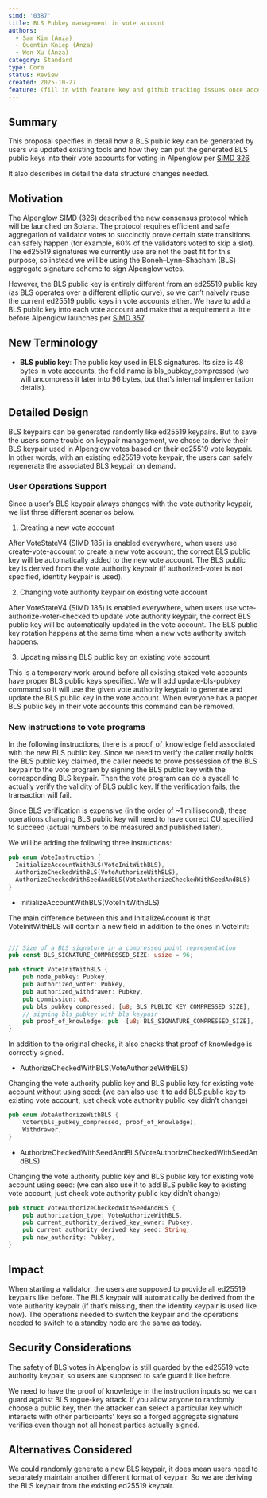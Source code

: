 ```yaml
---
simd: '0387'
title: BLS Pubkey management in vote account
authors:
  - Sam Kim (Anza)
  - Quentin Kniep (Anza)
  - Wen Xu (Anza)
category: Standard
type: Core
status: Review
created: 2025-10-27
feature: (fill in with feature key and github tracking issues once accepted)
---
```


## Summary

This proposal specifies in detail how a BLS public key can be generated by
users via updated existing tools and how they can put the generated BLS public
keys into their vote accounts for voting in Alpenglow per [SIMD 326](https://github.com/solana-foundation/solana-improvement-documents/pull/326)

It also describes in detail the data structure changes needed.

## Motivation

The Alpenglow SIMD (326) described the new consensus protocol which will be
launched on Solana. The protocol requires efficient and safe aggregation of
validator votes to succinctly prove certain state transitions can safely happen
(for example, 60% of the validators voted to skip a slot). The ed25519
signatures we currently use are not the best fit for this purpose, so instead
we will be using the Boneh–Lynn–Shacham (BLS) aggregate signature scheme to
sign Alpenglow votes.

However, the BLS public key is entirely different from an ed25519 public key
(as BLS operates over a different elliptic curve), so we can’t naively reuse
the current ed25519 public keys in vote accounts either. We have to add a BLS
public key into each vote account and make that a requirement a little before
Alpenglow launches per [SIMD 357](https://github.com/solana-foundation/solana-improvement-documents/pull/357).

## New Terminology

- **BLS public key**: The public key used in BLS signatures. Its size is 48
bytes in vote accounts, the field name is bls_pubkey_compressed (we will
uncompress it later into 96 bytes, but that’s internal implementation details).

## Detailed Design

BLS keypairs can be generated randomly like ed25519 keypairs. But to save the
users some trouble on keypair management, we chose to derive their BLS keypair
used in Alpenglow votes based on their ed25519 vote keypair. In other words,
with an existing ed25519 vote keypair, the users can safely regenerate the
associated BLS keypair on demand.

### User Operations Support

Since a user’s BLS keypair always changes with the vote authority keypair, we
list three different scenarios below.

1. Creating a new vote account

After VoteStateV4 (SIMD 185) is enabled everywhere, when users use
create-vote-account to create a new vote account, the correct BLS public key
will be automatically added to the new vote account. The BLS public key is
derived from the vote authority keypair (if authorized-voter is not specified,
identity keypair is used).

2. Changing vote authority keypair on existing vote account

After VoteStateV4 (SIMD 185) is enabled everywhere, when users use
vote-authorize-voter-checked to update vote authority keypair, the correct BLS
public key will be automatically updated in the vote account. The BLS public
key rotation happens at the same time when a new vote authority switch happens.

3. Updating missing BLS public key on existing vote account

This is a temporary work-around before all existing staked vote accounts have
proper BLS public keys specified. We will add update-bls-pubkey command so it
will use the given vote authority keypair to generate and update the BLS public
key in the vote account. When everyone has a proper BLS public key in their
vote accounts this command can be removed.

### New instructions to vote programs

In the following instructions, there is a proof_of_knowledge field associated
with the new BLS public key. Since we need to verify the caller really holds
the BLS public key claimed, the caller needs to prove possession of the BLS
keypair to the vote program by signing the BLS public key with the
corresponding BLS keypair. Then the vote program can do a syscall to actually
verify the validity of BLS public key. If the verification fails, the
transaction will fail.

Since BLS verification is expensive (in the order of ~1 millisecond), these
operations changing BLS public key will need to have correct CU specified to
succeed (actual numbers to be measured and published later).

We will be adding the following three instructions:

```rust
pub enum VoteInstruction {
  InitializeAccountWithBLS(VoteInitWithBLS),
  AuthorizeCheckedWithBLS(VoteAuthorizeWithBLS),
  AuthorizeCheckedWithSeedAndBLS(VoteAuthorizeCheckedWithSeedAndBLS)
}
```

- InitializeAccountWithBLS(VoteInitWithBLS)

The main difference between this and InitializeAccount is that VoteInitWithBLS
will contain a new field in addition to the ones in VoteInit:

```rust

/// Size of a BLS signature in a compressed point representation
pub const BLS_SIGNATURE_COMPRESSED_SIZE: usize = 96;

pub struct VoteInitWithBLS {
    pub node_pubkey: Pubkey,
    pub authorized_voter: Pubkey,
    pub authorized_withdrawer: Pubkey,
    pub commission: u8,
    pub bls_pubkey_compressed: [u8; BLS_PUBLIC_KEY_COMPRESSED_SIZE],
    // signing bls_pubkey with bls keypair
    pub proof_of_knowledge: pub  [u8; BLS_SIGNATURE_COMPRESSED_SIZE],
}
```

In addition to the original checks, it also checks that proof of knowledge is
correctly signed.

- AuthorizeCheckedWithBLS(VoteAuthorizeWithBLS)

Changing the vote authority public key and BLS public key for existing vote
account without using seed: (we can also use it to add BLS public key to
existing vote account, just check vote authority public key didn’t change)

```rust
pub enum VoteAuthorizeWithBLS {
    Voter(bls_pubkey_compressed, proof_of_knowledge),
    Withdrawer,
}
```

- AuthorizeCheckedWithSeedAndBLS(VoteAuthorizeCheckedWithSeedAndBLS)

Changing the vote authority public key and BLS public key for existing vote
account using seed: (we can also use it to add BLS public key to existing vote
account, just check vote authority public key didn’t change)

```rust
pub struct VoteAuthorizeCheckedWithSeedAndBLS {
    pub authorization_type: VoteAuthorizeWithBLS,
    pub current_authority_derived_key_owner: Pubkey,
    pub current_authority_derived_key_seed: String,
    pub new_authority: Pubkey,
}
```

## Impact

When starting a validator, the users are supposed to provide all ed25519
keypairs like before. The BLS keypair will automatically be derived from the
vote authority keypair (if that’s missing, then the identity keypair is used
like now). The operations needed to switch the keypair and the operations
needed to switch to a standby node are the same as today.

## Security Considerations

The safety of BLS votes in Alpenglow is still guarded by the ed25519 vote
authority keypair, so users are supposed to safe guard it like before.

We need to have the proof of knowledge in the instruction inputs so we can
guard against BLS rogue-key attack. If you allow anyone to randomly choose a
public key, then the attacker can select a particular key which interacts with
other participants' keys so a forged aggregate signature verifies even though
not all honest parties actually signed.

## Alternatives Considered

We could randomly generate a new BLS keypair, it does mean users need to
separately maintain another different format of keypair. So we are deriving
the BLS keypair from the existing ed25519 keypair.